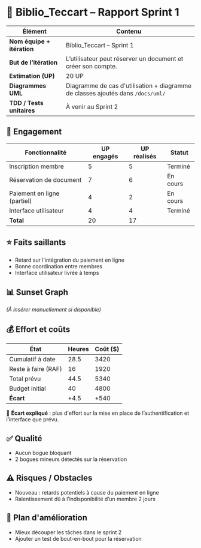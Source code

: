 # 📄 Biblio_Teccart – Rapport Sprint 1

| Élément                     | Contenu                                                                 |
|----------------------------|-------------------------------------------------------------------------|
| **Nom équipe + itération** | Biblio_Teccart – Sprint 1                                               |
| **But de l’itération**     | L’utilisateur peut réserver un document et créer son compte.           |
| **Estimation (UP)**        | 20 UP                                                                   |
| **Diagrammes UML**         | Diagramme de cas d'utilisation + diagramme de classes ajoutés dans `/docs/uml/` |
| **TDD / Tests unitaires**  | À venir au Sprint 2                                                     |

## 🔢 Engagement

| Fonctionnalité              | UP engagés | UP réalisés | Statut       |
|-----------------------------|------------|-------------|--------------|
| Inscription membre          | 5          | 5           | Terminé      |
| Réservation de document     | 7          | 6           | En cours     |
| Paiement en ligne (partiel)| 4          | 2           | En cours     |
| Interface utilisateur       | 4          | 4           | Terminé      |
| **Total**                   | 20         | 17          |              |

## ⭐ Faits saillants

- Retard sur l’intégration du paiement en ligne
- Bonne coordination entre membres
- Interface utilisateur livrée à temps

## 📊 Sunset Graph

_(À insérer manuellement si disponible)_

## 💰 Effort et coûts

| État                  | Heures | Coût ($) |
|-----------------------|--------|----------|
| Cumulatif à date      | 28.5   | 3420     |
| Reste à faire (RAF)   | 16     | 1920     |
| Total prévu           | 44.5   | 5340     |
| Budget initial        | 40     | 4800     |
| **Écart**             | +4.5   | +540     |

📌 **Écart expliqué** : plus d'effort sur la mise en place de l’authentification et l’interface que prévu.

## ✅ Qualité

- Aucun bogue bloquant
- 2 bogues mineurs détectés sur la réservation

## ⚠️ Risques / Obstacles

- Nouveau : retards potentiels à cause du paiement en ligne
- Ralentissement dû à l’indisponibilité d’un membre 2 jours

## 🔧 Plan d'amélioration

- Mieux découper les tâches dans le sprint 2
- Ajouter un test de bout-en-bout pour la réservation